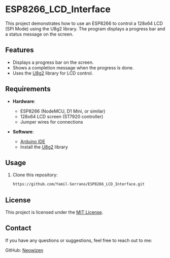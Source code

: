 # ESP8266_LCD_Interface

This project demonstrates how to use an ESP8266 to control a 128x64 LCD (SPI Mode) using the U8g2 library. The program displays a progress bar and a status message on the screen.

## Features

- Displays a progress bar on the screen.
- Shows a completion message when the progress is done.
- Uses the [U8g2](https://github.com/olikraus/u8g2) library for LCD control.

## Requirements

- **Hardware**: 
  - ESP8266 (NodeMCU, D1 Mini, or similar)
  - 128x64 LCD screen (ST7920 controller)
  - Jumper wires for connections
  
- **Software**:
  - [Arduino IDE](https://www.arduino.cc/en/software)
  - Install the [U8g2](https://github.com/olikraus/u8g2) library

## Usage

1. Clone this repository:
   ```bash
   https://github.com/Yamil-Serrano/ESP8266_LCD_Interface.git

## License

This project is licensed under the [MIT License](LICENSE.md).

## Contact

If you have any questions or suggestions, feel free to reach out to me:

GitHub: [Neowizen](https://github.com/Yamil-Serrano)

